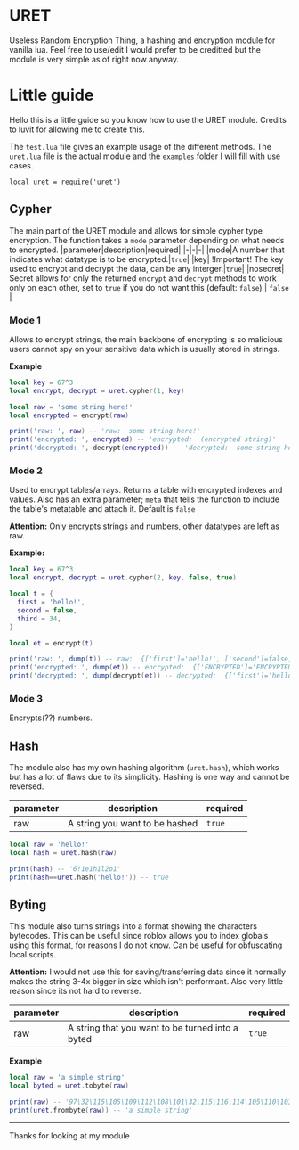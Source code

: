 # URET
Useless Random Encryption Thing, a hashing and encryption module for vanilla lua.
Feel free to use/edit I would prefer to be creditted but the module is very simple as of right now anyway.

# Little guide
Hello this is a little guide so you know how to use the URET module. Credits to luvit for allowing me to create this.

The `test.lua` file gives an example usage of the different methods. The `uret.lua` file is the actual module and the `examples` folder I will fill with use cases.

```
local uret = require('uret')
```

## Cypher
The main part of the URET module and allows for simple cypher type encryption. The function takes a `mode` parameter depending on what needs to encrypted.
|parameter|description|required|
|-|-|-|
|mode|A number that indicates what datatype is to be encrypted.|`true`|
|key| !Important! The key used to encrypt and decrypt the data, can be any interger.|`true`|
|nosecret| Secret allows for only the returned `encrypt` and `decrypt` methods to work only on each other, set to `true` if you do not want this (default: `false`) | `false` |

### Mode 1
Allows to encrypt strings, the main backbone of encrypting is so malicious users cannot spy on your sensitive data which is usually stored in strings.

**Example**
```lua
local key = 67^3
local encrypt, decrypt = uret.cypher(1, key)

local raw = 'some string here!'
local encrypted = encrypt(raw)

print('raw: ', raw) -- 'raw:  some string here!'
print('encrypted: ', encrypted) -- 'encrypted:  (encrypted string)'
print('decrypted: ', decrypt(encrypted)) -- 'decrypted:  some string here!'
```

### Mode 2
Used to encrypt tables/arrays. Returns a table with encrypted indexes and values. Also has an extra parameter; `meta` that tells the function to include the table's metatable and attach it. Default is `false`

**Attention:** Only encrypts strings and numbers, other datatypes are left as raw.

**Example:**
```lua
local key = 67^3
local encrypt, decrypt = uret.cypher(2, key, false, true)

local t = {
  first = 'hello!',
  second = false,
  third = 34,
}

local et = encrypt(t)

print('raw: ', dump(t)) -- raw:  {['first']='hello!', ['second']=false, ['third']=34}
print('encrypted: ', dump(et)) -- encrypted:  {['ENCRYPTED']='ENCRYPTED', ['ENCRYPTED']=false, ['ENCRYPTED']=BIGNUMBER}
print('decrypted: ', dump(decrypt(et)) -- decrypted:  {['first']='hello!', ['second']=false, ['third']=34}
```

### Mode 3
Encrypts(??) numbers.

## Hash
The module also has my own hashing algorithm (`uret.hash`), which works but has a lot of flaws due to its simplicity. Hashing is one way and cannot be reversed.

|parameter|description|required|
|-|-|-|
|raw|A string you want to be hashed|`true`|

```lua
local raw = 'hello!'
local hash = uret.hash(raw)

print(hash) -- '6!1e1h1l2o1'
print(hash==uret.hash('hello!')) -- true
```
## Byting
This module also turns strings into a format showing the characters bytecodes. This can be useful since roblox allows you to index globals using this format, for reasons I do not know. Can be useful for obfuscating local scripts.

**Attention:** I would not use this for saving/transferring data since it normally makes the string 3-4x bigger in size which isn't performant. Also very little reason since its not hard to reverse.

|parameter|description|required|
|-|-|-|
|raw| A string that you want to be turned into a byted| `true`|

**Example**
```lua
local raw = 'a simple string'
local byted = uret.tobyte(raw)

print(raw) -- '97\32\115\105\109\112\108\101\32\115\116\114\105\110\103'
print(uret.frombyte(raw)) -- 'a simple string'
```

--- 

Thanks for looking at my module
